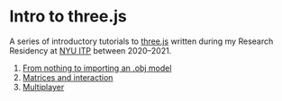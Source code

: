 # Intro to three.js
A series of introductory tutorials to [three.js](https://threejs.org/) written during my Research Residency at [NYU ITP](http://itp.nyu.edu/) between 2020–2021.

1. [From nothing to importing an .obj model](./01-intro-to-threejs/01-intro-to-threejs.md)
2. [Matrices and interaction](./02-matrices-and-interaction/02-matrices-and-interaction.md)
3. [Multiplayer](./03-multiplayer/multiplayer.md)